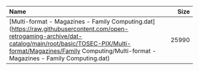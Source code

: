 |Name|Size|
|:---|---:|
|[Multi-format - Magazines - Family Computing.dat](https://raw.githubusercontent.com/open-retrogaming-archive/dat-catalog/main/root/basic/TOSEC-PIX/Multi-format/Magazines/Family Computing/Multi-format - Magazines - Family Computing.dat)|25990|
